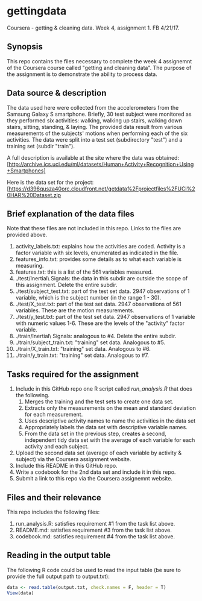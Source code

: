 # gettingdata
Coursera - getting &amp; cleaning data. Week 4, assignment 1.
FB 4/21/17.

## Synopsis
This repo contains the files necessary to complete the week 4 assignemnt of the Coursera course called "getting and cleaning data". The purpose of the assignment is to demonstrate the ability to process data.

## Data source & description 
The data used here were collected from the accelerometers from the Samsung Galaxy S smartphone. Briefly, 30 test subject were monitored as they performed six activities: walking, walking up stairs, walking down stairs, sitting, standing, & laying. The provided data result from various measurements of the subjects' motions when performing each of the six activities. The data were split into a test set (subdirectory "test") and a training set (subdir "train"). 

A full description is available at the site where the data was obtained: [http://archive.ics.uci.edu/ml/datasets/Human+Activity+Recognition+Using+Smartphones]

Here is the data set for the project: [https://d396qusza40orc.cloudfront.net/getdata%2Fprojectfiles%2FUCI%20HAR%20Dataset.zip 

## Brief explanation of the data files

Note that these files are not included in this repo. Links to the files are provided above.

1.  activity_labels.txt: explains how the activities are coded. Activity is a factor variable with six levels, enumerated as indicated in the file. 
2.  features_info.txt: provides some details as to what each variable is measuring. 
3.  features.txt: this is a list of the 561 variables measured.
4.  ./test/Inertial\ Signals: the data in this subdir are outside the scope of this assignment. Delete the entire subdir.
5.  ./test/subject_test.txt: part of the test set data. 2947 observations of 1 variable, which is the subject number (in the range 1 - 30).
6.  ./test/X_test.txt: part of the test set data. 2947 observations of 561 variables. These are the motion measurements.  
7.  ./test/y_test.txt: part of the test set data. 2947 observations of 1 variable with numeric values 1-6. These are the levels of the "activity" factor variable. 
8.  ./train/Inertial\ Signals: analogous to #4. Delete the entire subdir.
9.  ./train/subject_train.txt: "training" set data. Analogous to #5.
10. ./train/X_train.txt: "training" set data. Analogous to #6.
11. ./train/y_train.txt: "training" set data. Analogous to #7.

## Tasks required for the assignment

1. Include in this GitHub repo one R script called *run_analysis.R* that does the following.
	1. Merges the training and the test sets to create one data set.
	2. Extracts only the measurements on the mean and standard deviation for each measurement.
	3. Uses descriptive activity names to name the activities in the data set
	4. Appropriately labels the data set with descriptive variable names.
	5. From the data set in the previous step, creates a second, independent tidy data set with the average of each variable for each activity and each subject.
2. Upload the second data set (average of each variable by activity & subject) via the Coursera assignment website.
3. Include this README in this GitHub repo.
4. Write a codebook for the 2nd data set and include it in this repo. 
5. Submit a link to this repo via the Coursera assignemnt website.

## Files and their relevance
This repo includes the following files:

1. run_analysis.R: satisfies requirement #1 from the task list above.
2. README.md: satisfies requirement #3 from the task list above.
3. codebook.md: satisfies requirement #4 from the task list above.

## Reading in the output table

The following R code could be used to read the input table (be sure to provide the full output path to output.txt):

```r
data <- read.table(output.txt, check.names = F, header = T)
View(data)
```

